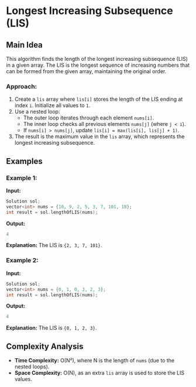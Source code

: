 # Longest Increasing Subsequence (LIS)

## Main Idea
This algorithm finds the length of the longest increasing subsequence (LIS) in a given array. The LIS is the longest sequence of increasing numbers that can be formed from the given array, maintaining the original order.

### Approach:
1. Create a `lis` array where `lis[i]` stores the length of the LIS ending at index `i`. Initialize all values to `1`.
2. Use a nested loop:
   - The outer loop iterates through each element `nums[i]`.
   - The inner loop checks all previous elements `nums[j]` (where `j < i`).
   - If `nums[i] > nums[j]`, update `lis[i] = max(lis[i], lis[j] + 1)`.
3. The result is the maximum value in the `lis` array, which represents the longest increasing subsequence.

## Examples

### Example 1:
**Input:**
```cpp
Solution sol;
vector<int> nums = {10, 9, 2, 5, 3, 7, 101, 18};
int result = sol.lengthOfLIS(nums);
```
**Output:**
```cpp
4
```
**Explanation:** The LIS is `{2, 3, 7, 101}`.

### Example 2:
**Input:**
```cpp
Solution sol;
vector<int> nums = {0, 1, 0, 3, 2, 3};
int result = sol.lengthOfLIS(nums);
```
**Output:**
```cpp
4
```
**Explanation:** The LIS is `{0, 1, 2, 3}`.

## Complexity Analysis
- **Time Complexity:** O(N²), where N is the length of `nums` (due to the nested loops).
- **Space Complexity:** O(N), as an extra `lis` array is used to store the LIS values.

